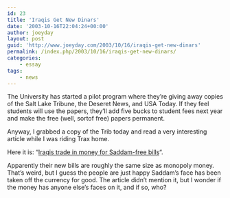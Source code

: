 ```yaml
---
id: 23
title: 'Iraqis Get New Dinars'
date: '2003-10-16T22:04:24+00:00'
author: joeyday
layout: post
guid: 'http://www.joeyday.com/2003/10/16/iraqis-get-new-dinars'
permalink: /index.php/2003/10/16/iraqis-get-new-dinars/
categories:
    - essay
tags:
    - news
---
```


The University has started a pilot program where they’re giving away copies of the Salt Lake Tribune, the Deseret News, and USA Today. If they feel students will use the papers, they’ll add five bucks to student fees next year and make the free (well, sortof free) papers permanent.

Anyway, I grabbed a copy of the Trib today and read a very interesting article while I was riding Trax home.

Here it is: “[Iraqis trade in money for Saddam-free bills](http://www.sltrib.com/2003/Oct/10162003/nation_w/102344.asp)“.

Apparently their new bills are roughly the same size as monopoly money. That’s weird, but I guess the people are just happy Saddam’s face has been taken off the currency for good. The article didn’t mention it, but I wonder if the money has anyone else’s faces on it, and if so, who?